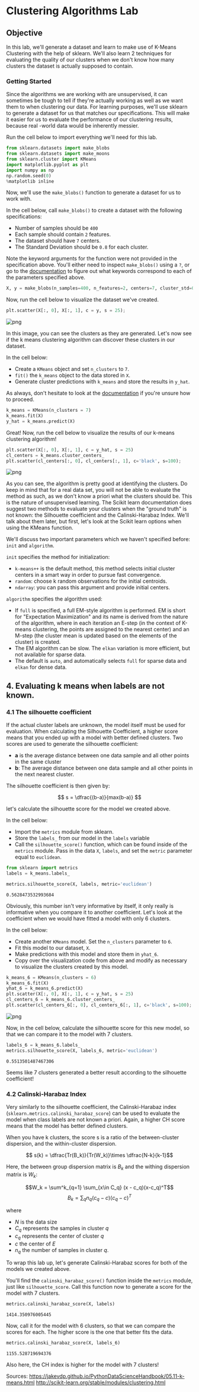 
# Clustering Algorithms Lab

## Objective

In this lab, we'll generate a dataset and learn to make use of K-Means Clustering with the help of sklearn. We'll also learn 2 techniques for evaluating the quality of our clusters when we don't know how many clusters the dataset is actually supposed to contain.

### Getting Started

Since the algorithms we are working with are unsupervised, it can sometimes be tough to tell if they're actually working as well as we want them to when clustering our data. For learning purposes, we'll use sklearn to generate a dataset for us that matches our specifications.  This will make it easier for us to evaluate the performance of our clustering results, because real -world data would be inherently messier. 

Run the cell below to import everything we'll need for this lab.  


```python
from sklearn.datasets import make_blobs
from sklearn.datasets import make_moons
from sklearn.cluster import KMeans
import matplotlib.pyplot as plt
import numpy as np
np.random.seed(0)
%matplotlib inline  
```

Now, we'll use the `make_blobs()` function to generate a dataset for us to work with.  

In the cell below, call `make_blobs()` to create a dataset with the following specifications:

* Number of samples should be `400`
* Each sample should contain `2` features.
* The dataset should have `7` centers.
* The Standard Deviation should be `0.8` for each cluster.

Note the keyword arguments for the function were not provided in the specification above.  You'll either need to inspect `make_blobs()` using a `?`, or go to the [documentation](http://scikit-learn.org/stable/modules/generated/sklearn.datasets.make_blobs.html) to figure out what keywords correspond to each of the parameters specified above.  




```python
X, y = make_blobs(n_samples=400, n_features=2, centers=7, cluster_std=0.8)
```

Now, run the cell below to visualize the dataset we've created. 


```python
plt.scatter(X[:, 0], X[:, 1], c = y, s = 25);
```


![png](output_5_0.png)


In this image, you can see the clusters as they are generated. Let's now see if the k means clustering algorithm can discover these clusters in our dataset.

In the cell below:

* Create a `KMeans` object and set `n_clusters` to `7`.
* `fit()` the `k_means` object to the data stored in `X`.
* Generate cluster predictions with `k_means` and store the results in `y_hat`.

As always, don't hesitate to look at the [documentation](http://scikit-learn.org/stable/modules/generated/sklearn.cluster.KMeans.html) if you're unsure how to proceed.  


```python
k_means = KMeans(n_clusters = 7)
k_means.fit(X)
y_hat = k_means.predict(X)
```

Great! Now, run the cell below to visualize the results of our k-means clustering algorithm!


```python
plt.scatter(X[:, 0], X[:, 1], c = y_hat, s = 25)
cl_centers = k_means.cluster_centers_
plt.scatter(cl_centers[:, 0], cl_centers[:, 1], c='black', s=100);
```


![png](output_9_0.png)


As you can see, the algorithm is pretty good at identifying the clusters. Do keep in mind that for a real data set, you will not be able to evaluate the method as such, as we don't know a priori what the clusters should be. This is the nature of unsupervised learning. The Scikit learn documentation does suggest two methods to evaluate your clusters when the "ground truth" is not known: the Silhouette coefficient and the Calinski-Harabaz Index. We'll talk about them later, but first, let's look at the Scikit learn options when using the KMeans function.

We'll discuss two important parameters which we haven't specified before: `init` and `algorithm`.

`init` specifies the method for initialization:

- `k-means++` is the default method, this method selects initial cluster centers in a smart way in order to pursue fast convergence.
- `random`: choose k random observations for the initial centroids.
- `ndarray`: you can pass this argument and provide initial centers.

`algorithm` specifies the algorithm used:

- If `full` is specified, a full EM-style algorithm is performed. EM is short for "Expectation Maximization" and its name is derived from the nature of the algorithm, where in each iteration an E-step (in the context of K-means clustering, the points are assigned to the nearest center) and an M-step (the cluster mean is updated based on the elements of the cluster) is created. 
- The EM algorithm can be slow. The `elkan` variation is more efficient, but not available for sparse data.
- The default is `auto`, and automatically selects `full` for sparse data and `elkan` for dense data. 




## 4. Evaluating k means when labels are not known.

### 4.1 The silhouette coefficient

If the actual cluster labels are unknown, the model itself must be used for evaluation. When calculating the Silhouette Coefficient, a higher score means that you ended up with a model with better defined clusters. Two scores are used to generate the silhouette coefficient:

- **a** is the average distance between one data sample and all other points in the same cluster
- **b**: The average distance between one data sample and all other points in the next nearest cluster.

The silhouette coefficient is then given by:

$$ s = \dfrac{(b-a)}{max(b-a)} $$

let's calculate the silhouette score for the model we created above.  

In the cell below:

* Import the `metrics` module from sklearn.
* Store the `labels_` from our model in the `labels` variable
* Call the `silhouette_score()` function, which can be found inside of the `metrics` module.  Pass in the data `X`, `labels`, and set the `metric` parameter equal to `euclidean`.


```python
from sklearn import metrics
labels = k_means.labels_

metrics.silhouette_score(X, labels, metric='euclidean')
```




    0.5628473532993684



Obviously, this number isn't very informative by itself, it only really is informative when you compare it to another coefficient. Let's look at the coefficient when we would have fitted a model with only 6 clusters.

In the cell below:

* Create another `KMeans` model.  Set the `n_clusters` parameter to `6`.
* Fit this model to our dataset, `X`.
* Make predictions with this model and store them in `yhat_6`.
* Copy over the visualization code from above and modify as necessary to visualize the clusters created by this model. 


```python
k_means_6 = KMeans(n_clusters = 6)
k_means_6.fit(X)
yhat_6 = k_means_6.predict(X)
plt.scatter(X[:, 0], X[:, 1], c = y_hat, s = 25)
cl_centers_6 = k_means_6.cluster_centers_
plt.scatter(cl_centers_6[:, 0], cl_centers_6[:, 1], c='black', s=100);
```


![png](output_18_0.png)


Now, in the cell below, calculate the silhouette score for this new model, so that we can compare it to the model with 7 clusters. 


```python
labels_6 = k_means_6.labels_
metrics.silhouette_score(X, labels_6, metric='euclidean')
```




    0.5513501487467306



Seems like 7 clusters generated a better result according to the silhouette coefficient!

### 4.2 Calinski-Harabaz Index

Very similarly to the silhouette coefficient, the Calinski-Harabaz index (`sklearn.metrics.calinski_harabaz_score`) can be used to evaluate the model when class labels are not known a priori. Again, a higher CH score means that the model has better defined clusters.

When you have k clusters, the score s is a ratio of the between-cluster dispersion, and the within-cluster dispersion.

$$ s(k) = \dfrac{Tr(B_k)}{Tr(W_k)}\times \dfrac{N-k}{k-1}$$

Here, the between group dispersion matrix is $B_k$ and the withing dispersion matrix is $W_k$:

$$W_k = \sum^k_{q=1} \sum_{x\in C_q} (x - c_q)(x-c_q)^T$$
$$B_k = \sum_{q} n_q (c_q - c)(c_q-c)^T$$

where 

- $N$ is the data size
- $C_q$ represents the samples in cluster $q$
- $c_q$ represents the center of cluster $q$
- $c$ the center of $E$
- $n_q$ the number of samples in cluster $q$.

To wrap this lab up, let's generate Calinski-Harabaz scores for both of the models we created above.  

You'll find the `calinski_harabaz_score()` function inside the `metrics` module, just like `silhouette_score`.  Call this function now to generate a score for the model with 7 clusters. 


```python
metrics.calinski_harabaz_score(X, labels)  
```




    1414.350976005445



Now, call it for the model with 6 clusters, so that we can compare the scores for each.  The higher score is the one that better fits the data. 


```python
metrics.calinski_harabaz_score(X, labels_6)  
```




    1155.528719694376



Also here, the CH index is higher for the model with 7 clusters!

Sources: 
https://jakevdp.github.io/PythonDataScienceHandbook/05.11-k-means.html
http://scikit-learn.org/stable/modules/clustering.html
